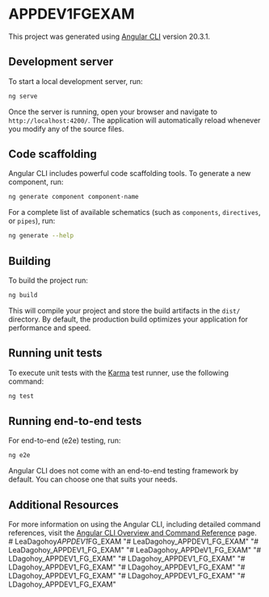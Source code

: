# APPDEV1FGEXAM

This project was generated using [Angular CLI](https://github.com/angular/angular-cli) version 20.3.1.

## Development server

To start a local development server, run:

```bash
ng serve
```

Once the server is running, open your browser and navigate to `http://localhost:4200/`. The application will automatically reload whenever you modify any of the source files.

## Code scaffolding

Angular CLI includes powerful code scaffolding tools. To generate a new component, run:

```bash
ng generate component component-name
```

For a complete list of available schematics (such as `components`, `directives`, or `pipes`), run:

```bash
ng generate --help
```

## Building

To build the project run:

```bash
ng build
```

This will compile your project and store the build artifacts in the `dist/` directory. By default, the production build optimizes your application for performance and speed.

## Running unit tests

To execute unit tests with the [Karma](https://karma-runner.github.io) test runner, use the following command:

```bash
ng test
```

## Running end-to-end tests

For end-to-end (e2e) testing, run:

```bash
ng e2e
```

Angular CLI does not come with an end-to-end testing framework by default. You can choose one that suits your needs.

## Additional Resources

For more information on using the Angular CLI, including detailed command references, visit the [Angular CLI Overview and Command Reference](https://angular.dev/tools/cli) page.
#   L e a D a g o h o y _ A P P D E V 1 _ F G _ E X A M  
 "# LeaDagohoy_APPDEV1_FG_EXAM" 
"# LeaDagohoy_APPDEV1_FG_EXAM" 
"# LeaDagohoy_APPDeV1_FG_EXAM" 
"# LDagohoy_APPDEV1_FG_EXAM" 
"# LDagohoy_APPDEV1_FG_EXAM" 
"# LDagohoy_APPDEV1_FG_EXAM" 
"# LDagohoy_APPDEV1_FG_EXAM" 
"# LDagohoy_APPDEV1_FG_EXAM" 
"# LDagohoy_APPDEV1_FG_EXAM" 
"# LDagohoy_APPDEV1_FG_EXAM" 
